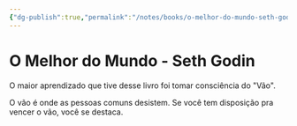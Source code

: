 ```yaml
---
{"dg-publish":true,"permalink":"/notes/books/o-melhor-do-mundo-seth-godin/","dgHomeLink":true,"dgPassFrontmatter":false,"dgShowBacklinks":true,"dgShowLocalGraph":true}
---
```


# O Melhor do Mundo - Seth Godin

O maior aprendizado que tive desse livro foi tomar consciência do "Vão".

O vão é onde as pessoas comuns desistem. Se você tem disposição pra vencer o vão, você se destaca.


